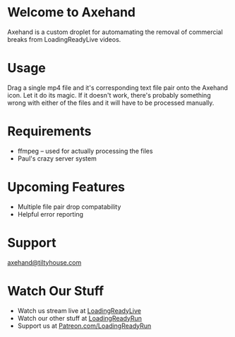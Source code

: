 # Welcome to Axehand
Axehand is a custom droplet for automamating the removal of commercial breaks from LoadingReadyLive videos. 

# Usage
Drag a single mp4 file and it's corresponding text file pair onto the Axehand icon. Let it do its magic. If it doesn't work, there's probably something wrong with either of the files and it will have to be processed manually.

# Requirements
- ffmpeg – used for actually processing the files
- Paul's crazy server system

# Upcoming Features
- Multiple file pair drop compatability
- Helpful error reporting

# Support
axehand@tiltyhouse.com

# Watch Our Stuff
- Watch us stream live at [LoadingReadyLive](http://www.twitch.tv/loadingreadyrunr)
- Watch our other stuff at [LoadingReadyRun](http://loadingreadyrun.com)
- Support us at [Patreon.com/LoadingReadyRun](http://patreon.com/loadingreadyrun)